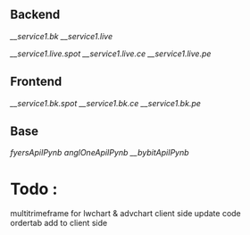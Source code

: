 ## Backend

*\__service1.bk*
*\__service1.live*

*\__service1.live.spot*
*\__service1.live.ce*
*\__service1.live.pe*

## Frontend

*\__service1.bk.spot*
*\__service1.bk.ce*
*\__service1.bk.pe*

## Base

*fyersApiIPynb*
*anglOneApiIPynb*
*\__bybitApiIPynb*

# Todo :

multitrimeframe for lwchart & advchart client side  update code  
ordertab add to client side 
